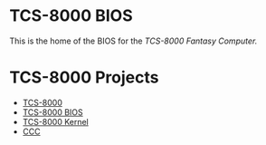 # TCS-8000 BIOS

This is the home of the BIOS for the *TCS-8000 Fantasy Computer.*

# TCS-8000 Projects

- [TCS-8000](https://github.com/drako0812/tcs-8000)
- [TCS-8000 BIOS](https://github.com/drako0812/tcs-8000-bios)
- [TCS-8000 Kernel](https://github.com/drako0812/tcs-8000-kernel)
- [CCC](https://github.com/drako0812/ccc)
